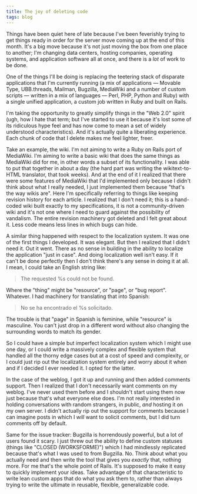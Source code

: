 ```yaml
---
title: The joy of deleting code
tags: blog
---
```


Things have been quiet here of late because I've been feverishly trying to get things ready in order for the server move coming up at the end of this month. It's a big move because it's not just moving the box from one place to another; I'm changing data centers, hosting companies, operating systems, and application software all at once, and there is a *lot* of work to be done.

One of the things I'll be doing is replacing the teetering stack of disparate applications that I'm currently running (a mix of applications — Movable Type, UBB.threads, Mailman, Bugzilla, MediaWiki and a number of custom scripts — written in a mix of languages — Perl, PHP, Python and Ruby) with a single unified application, a custom job written in Ruby and built on Rails.

I'm taking the opportunity to greatly simplify things in the "Web 2.0" spirit (ugh, how I hate that term; but I've started to use it because it's lost some of its ridiculous hype feel and has now come to mean a set of widely understood characteristics). And it's actually quite a liberating experience. Each chunk of code that I delete makes me feel lighter, freer.





Take an example, the wiki. I'm not aiming to write a Ruby on Rails port of MediaWiki. I'm aiming to write a basic wiki that does the same things as MediaWiki did for me, in other words a subset of its functionality. I was able to put that together in about a day (the hard part was writing the wikitext-to-HTML translator, that took weeks). And at the end of it I realized that there were some features of MediaWiki that I'd implemented only because I didn't think about what I really needed, I just implemented them because "that's the way wikis are". Here I'm specifically referring to things like keeping revision history for each article. I realized that I don't need it; this is a hand-coded wiki built exactly to my specifications, it is not a community-driven wiki and it's not one where I need to guard against the possibility of vandalism. The entire revision machinery got deleted and I felt great about it. Less code means less lines in which bugs can hide.

A similar thing happened with respect to the localization system. It was one of the first things I developed. It was elegant. But then I realized that I didn't need it. Out it went. There as no sense in building in the ability to localize the application "just in case". And doing localization well isn't easy. If it can't be done perfectly then I don't think there's any sense in doing it at all. I mean, I could take an English string like:

> The requested %s could not be found.

Where the "thing" might be "resource", or "page", or "bug report". Whatever. I had machinery for translating that into Spanish:

> No se ha encontrado el %s solicitado.

The trouble is that "page" in Spanish is feminine, while "resource" is masculine. You can't just drop in a different word without also changing the surrounding words to match its gender.

So I could have a simple but imperfect localization system which I might use one day, or I could write a massively complex and flexible system that handled all the thorny edge cases but at a cost of speed and complexity, or I could just rip out the localization system entirely and worry about it when and if I decided I ever needed it. I opted for the latter.

In the case of the weblog, I got it up and running and then added comments support. Then I realized that I don't necessarily want comments on my weblog. I've never used them before and I shouldn't start using them now just because that's what everyone else does. I'm not really interested in holding conversations with random strangers, in public, *and* hosting it on my own server. I didn't actually rip out the support for comments because I can imagine posts in which I *will* want to solicit comments, but I did turn comments off by default.

Same for the issue tracker: Bugzilla is horrendously powerful, but a lot of users found it scary. I just threw out the ability to define custom statuses (things like "CLOSED (WORKSFORME)") which I had mindlessly replicated because that's what I was used to from Bugzilla. No. Think about what you actually need and then write the tool that gives you *exactly* that, nothing more. For me that's the whole point of Rails. It's supposed to make it easy to quickly implement your ideas. Take advantage of that characteristic to write lean custom apps that do what you ask them to, rather than always trying to write the ultimate in reusable, flexible, generalizable code.
